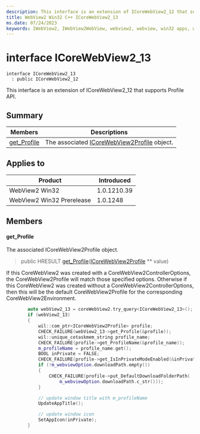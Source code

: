 ```yaml
---
description: This interface is an extension of ICoreWebView2_12 that supports Profile API.
title: WebView2 Win32 C++ ICoreWebView2_13
ms.date: 07/24/2023
keywords: IWebView2, IWebView2WebView, webview2, webview, win32 apps, win32, edge, ICoreWebView2, ICoreWebView2Controller, browser control, edge html, ICoreWebView2_13
---
```


# interface ICoreWebView2_13

```
interface ICoreWebView2_13
  : public ICoreWebView2_12
```

This interface is an extension of ICoreWebView2_12 that supports Profile API.

## Summary

 Members                        | Descriptions
--------------------------------|---------------------------------------------
[get_Profile](#get_profile) | The associated [ICoreWebView2Profile](icorewebview2profile.md) object.

## Applies to

Product                         | Introduced
--------------------------------|---------------------------------------------
WebView2 Win32            |    1.0.1210.39
WebView2 Win32 Prerelease |    1.0.1248

## Members

#### get_Profile

The associated ICoreWebView2Profile object.

> public HRESULT [get_Profile](#get_profile)([ICoreWebView2Profile](icorewebview2profile.md) ** value)

If this CoreWebView2 was created with a CoreWebView2ControllerOptions, the CoreWebView2Profile will match those specified options. Otherwise if this CoreWebView2 was created without a CoreWebView2ControllerOptions, then this will be the default CoreWebView2Profile for the corresponding CoreWebView2Environment.

```cpp
        auto webView2_13 = coreWebView2.try_query<ICoreWebView2_13>();
        if (webView2_13)
        {
            wil::com_ptr<ICoreWebView2Profile> profile;
            CHECK_FAILURE(webView2_13->get_Profile(&profile));
            wil::unique_cotaskmem_string profile_name;
            CHECK_FAILURE(profile->get_ProfileName(&profile_name));
            m_profileName = profile_name.get();
            BOOL inPrivate = FALSE;
            CHECK_FAILURE(profile->get_IsInPrivateModeEnabled(&inPrivate));
            if (!m_webviewOption.downloadPath.empty())
            {
                CHECK_FAILURE(profile->put_DefaultDownloadFolderPath(
                    m_webviewOption.downloadPath.c_str()));
            }

            // update window title with m_profileName
            UpdateAppTitle();

            // update window icon
            SetAppIcon(inPrivate);
        }
```

